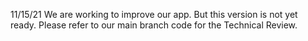 11/15/21 We are working to improve our app. But this version is not yet ready. Please refer to our main branch code for the Technical Review.
